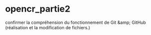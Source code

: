 # opencr_partie2
confirmer la compréhension du fonctionnement de Git &amp;amp; GitHub (réalisation et la modification de fichiers.)
